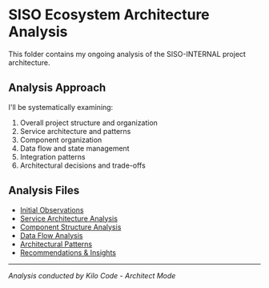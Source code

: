 # SISO Ecosystem Architecture Analysis

This folder contains my ongoing analysis of the SISO-INTERNAL project architecture.

## Analysis Approach

I'll be systematically examining:
1. Overall project structure and organization
2. Service architecture and patterns
3. Component organization
4. Data flow and state management
5. Integration patterns
6. Architectural decisions and trade-offs

## Analysis Files

- [Initial Observations](./initial-observations.md)
- [Service Architecture Analysis](./service-architecture.md)
- [Component Structure Analysis](./component-structure.md)
- [Data Flow Analysis](./data-flow.md)
- [Architectural Patterns](./patterns.md)
- [Recommendations & Insights](./recommendations.md)

---

*Analysis conducted by Kilo Code - Architect Mode*